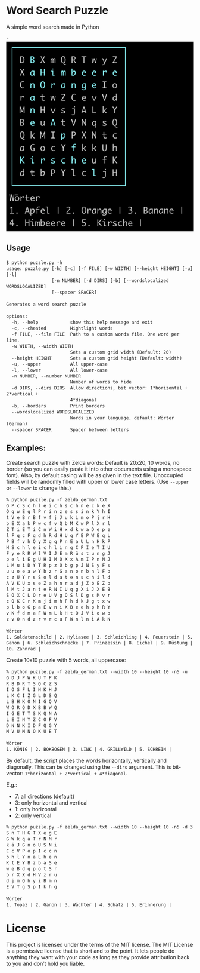 # Word Search Puzzle
A simple word search made in Python

-![#demo](./example.png)

## Usage

```
$ python puzzle.py -h              
usage: puzzle.py [-h] [-c] [-f FILE] [-w WIDTH] [--height HEIGHT] [-u] [-l]
                 [-n NUMBER] [-d DIRS] [-b] [--wordslocalized WORDSLOCALIZED]
                 [--spacer SPACER]

Generates a word search puzzle

options:
  -h, --help            show this help message and exit
  -c, --cheated         Hightlight words
  -f FILE, --file FILE  Path to a custom words file. One word per line.
  -w WIDTH, --width WIDTH
                        Sets a custom grid width (Default: 20)
  --height HEIGHT       Sets a custom grid height (Default: width)
  -u, --upper           All upper-case
  -l, --lower           All lower-case
  -n NUMBER, --number NUMBER
                        Number of words to hide
  -d DIRS, --dirs DIRS  Allow directions, bit vector: 1*horizontal + 2*vertical +
                        4*diagonal
  -b, --borders         Print borders
  --wordslocalized WORDSLOCALIZED
                        Words in your language, default: Wörter (German)
  --spacer SPACER       Spacer between letters

```

## Examples:

Create search puzzle with Zelda words:
Default is 20x20, 10 words, no border (so you can easily paste it into other documents using a monospace font).
Also, by default casing will be as given in the text file. Unoccupied fields will be randomly filled with upper or lower case letters. (Use `--upper` or `--lower` to change this.)

```
% python puzzle.py -f zelda_german.txt
G P c S c h l e i c h s c h n e c k e X
O g w E g l P r i n z e s s i n k Y h I
t V e B r B f v f j J u k i m o P j r H
b E X a k P w c f v Q b M K w P l X r l
Z T i E T i C n W i H x d k w a D e p z
l F q c F g d h R d H U q Y E P W E q L
P B f v h Q y X g q P n E a U L n H k P
H S c h l e i c h l i n g C P I e T I U
F y e R R W l V I J E m R ü s t u n g J
p e l i E g U H I M O X x A m I P n N J
L M u i D Y T R p z O b g p J N S y F s
u u o e a w Y b z r G a n o n b n l F b
c z U Y r s S o l d a t e n s c h i l d
A V K U x s e Z a h n r a d j Z b E Z b
l M t J a n t e R N I U q g X i J X E B
S O X C L O r e U V g Q S l D g s M v r
c Q K C r K m j i m h F h d k J g t x w
p l b o G p a E v n i X B e e h p h R Y
v K f d m a F W m L k H t O J V i o w b
z v O n d z r v r c u F W n l n i A k N

Wörter
1. Soldatenschild | 2. Hyliasee | 3. Schleichling | 4. Feuerstein | 5. Ganon | 6. Schleichschnecke | 7. Prinzessin | 8. Eichel | 9. Rüstung | 10. Zahnrad |

```

Create 10x10 puzzle with 5 words, all uppercase:

```
% python puzzle.py -f zelda_german.txt --width 10 --height 10 -n5 -u
G D J P W K U T P K
R B D R T S Q C Z S
I O S F L I N K H J
L K C I Z G L D S Q
L B H K Ö N I G Q V
W O R Q D X B B W Q
I G E T T S K Q N A
L E I N Y Z C O F V
D N N K I D F Q G Y
M V U M N O K U E T

Wörter
1. KÖNIG | 2. BOKBOGEN | 3. LINK | 4. GRILLWILD | 5. SCHREIN |
```

By default, the script places the words horizontally, vertically and diagonally. This can be changed using the `--dirs` argument. This is bit-vector: `1*horizontal + 2*vertical + 4*diagonal`.

E.g.:
* 7: all directions (default)
* 3: only horizontal and vertical
* 1: only horizontal
* 2: only vertical

```
% python puzzle.py -f zelda_german.txt --width 10 --height 10 -n5 -d 3
S n T H G T X e g E
G W k q a T r N M r
k ä J G n o U S N i
C c V P o p I c c n
b h l Y n a L h e n
K t E Y B z b a S e
w e B d q p o t S r
b r X X d H V z r u
d j m Q h y i B m n
E V T g S p I k h g

Wörter
1. Topaz | 2. Ganon | 3. Wächter | 4. Schatz | 5. Erinnerung |
```

# License
This project is licensed under the terms of the MIT license. The MIT License is a permissive license that is short and to the point. It lets people do anything they want with your code as long as they provide attribution back to you and don’t hold you liable.


